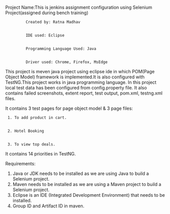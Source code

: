 Project Name:This is jenkins assignment configuration using Selenium Project(assigned during bench training)

             Created by: Ratna Madhav


             IDE used: Eclipse


             Programming Language Used: Java


             Driver used: Chrome, Firefox, MsEdge

This project is meven java project using eclipse ide in which POM(Page Object Model) framework is implemented.It is also configured with TestNG.This project works in java programming language. In this project local test data has been configured from config.property file. It also contains failed screenshots, extent report, test output, pom.xml, testng.xml files.






It contains 3 test pages for page object model & 3 page files:


     1. To add product in cart.
     
     
     2. Hotel Booking
     
     
     3. To view top deals.
     
     

It contains 14 priorities in TestNG.


Requirements:
   1.  Java or JDK needs to be installed as we are using Java to build a Selenium project. 
   2.  Maven needs to be installed as we are using a Maven project to build a Selenium project. 
   3.  Eclipse is an IDE (Integrated Development Environment) that needs to be installed.
   4.  Group ID and Artifact ID in maven.
